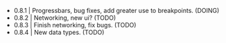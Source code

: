 - 0.8.1 | Progressbars, bug fixes, add greater use to breakpoints. (DOING)
- 0.8.2 | Networking, new ui? (TODO)
- 0.8.3 | Finish networking, fix bugs. (TODO)
- 0.8.4 | New data types. (TODO)
